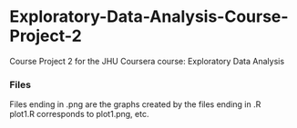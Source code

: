 # Exploratory-Data-Analysis-Course-Project-2
Course Project 2 for the JHU Coursera course: Exploratory Data Analysis

### Files
Files ending in .png are the graphs created by the files ending in .R  
plot1.R corresponds to plot1.png, etc.
